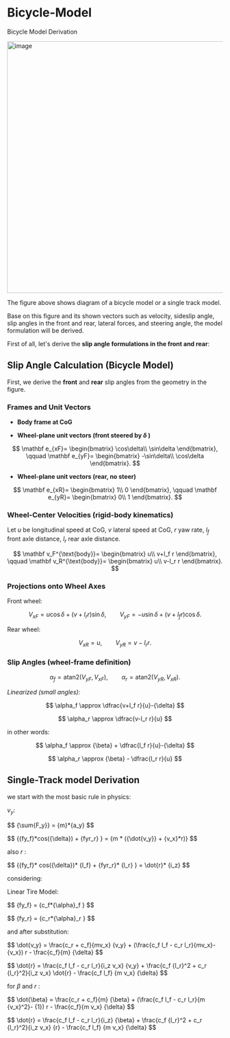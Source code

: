 # Bicycle-Model
Bicycle Model Derivation


<img width="700" height="586" alt="image" src="https://github.com/user-attachments/assets/da1080be-4dd1-47db-a5ff-d5a11766b81f" />



The figure above shows diagram of a bicycle model or a single track model.

Base on this figure and its shown vectors such as velocity, sideslip angle, slip angles in the front and rear, lateral forces, and steering angle, the model formulation will be derived.

First of all, let's derive the **slip angle formulations in the front and rear**:


## Slip Angle Calculation (Bicycle Model)

First, we derive the **front** and **rear** slip angles from the geometry in the figure.

### Frames and Unit Vectors

- **Body frame at CoG** 

- **Wheel-plane unit vectors (front steered by  $\delta$ )**

$$
\mathbf e_{xF}=
\begin{bmatrix}
\cos\delta\\
\sin\delta
\end{bmatrix},
\qquad
\mathbf e_{yF}=
\begin{bmatrix}
-\sin\delta\\
\cos\delta
\end{bmatrix}.
$$

- **Wheel-plane unit vectors (rear, no steer)**

$$
\mathbf e_{xR}=
\begin{bmatrix}
1\\
0
\end{bmatrix},
\qquad
\mathbf e_{yR}=
\begin{bmatrix}
0\\
1
\end{bmatrix}.
$$

### Wheel-Center Velocities (rigid-body kinematics)

Let $u$ be longitudinal speed at CoG, $v$ lateral speed at CoG, $r$ yaw rate, $l_f$ front axle distance, $l_r$ rear axle distance.

$$
\mathbf v_F^{\text{body}}=
\begin{bmatrix}
u\\
v+l_f r
\end{bmatrix},
\qquad
\mathbf v_R^{\text{body}}=
\begin{bmatrix}
u\\
v-l_r r
\end{bmatrix}.
$$

### Projections onto Wheel Axes

Front wheel:

$$
V_{xF}=u\cos\delta+(v+l_r r)\sin\delta,
\qquad
V_{yF}=-u\sin\delta+(v+l_f r)\cos\delta.
$$

Rear wheel:

$$
V_{xR}=u,
\qquad
V_{yR}=v-l_r r.
$$

### Slip Angles (wheel-frame definition)

$$
\alpha_f=\mathrm{atan2}(V_{yF},\,V_{xF}),\qquad
\alpha_r=\mathrm{atan2}(V_{yR},\,V_{xR}).
$$

*Linearized (small angles):* 

$$ \alpha_f \approx \dfrac{v+l_f r}{u}-{\delta} $$

$$ \alpha_r \approx \dfrac{v-l_r r}{u} $$

in other words:

$$ \alpha_f \approx {\beta} + \dfrac{l_f r}{u}-{\delta} $$

$$ \alpha_r \approx {\beta} - \dfrac{l_r r}{u} $$


## Single-Track model Derivation

we start with the most basic rule in physics:


$v_y$:

$$
\{\sum{F_y}} = \{m}*{a_y}
$$

$$
\{\{fy_f}*cos({\delta}) + \{fyr_r} } = \{m * ({\dot{v_y}} + \{v_x}*r)}
$$

also $r$ : 

$$
\{\{fy_f}* cos({\delta})* {l_f} + \{fyr_r}* {l_r} } = \dot{r}* {i_z}
$$

considering: 

Linear Tire Model: 

$$
\{fy_f} = \{c_f*{\alpha}_f }
$$

$$
\{fy_r} = \{c_r*{\alpha}_r }
$$

and after substitution:

$$
\dot{v_y} = \frac{c_r + c_f}{mv_x} \{v_y} + (\frac{c_f l_f - c_r l_r}{mv_x}-\{v_x}) r - \frac{c_f}{m} \{\delta}
$$

$$
\dot{r} = \frac{c_f l_f - c_r l_r}{i_z v_x} {v_y} + \frac{c_f {l_r}^2 + c_r {l_r}^2}{i_z v_x} \dot{r} - \frac{c_f l_f} {m v_x} \{\delta}
$$

for $\beta$ and $r$ :

$$
\dot{\beta} = \frac{c_r + c_f}{m} \{\beta} + (\frac{c_f l_f - c_r l_r}{m {v_x}^2}- \{1}) r - \frac{c_f}{m v_x} \{\delta}
$$

$$
\dot{r} = \frac{c_f l_f - c_r l_r}{i_z} {\beta} + \frac{c_f {l_r}^2 + c_r {l_r}^2}{i_z v_x} \{r} - \frac{c_f l_f} {m v_x} \{\delta}
$$
